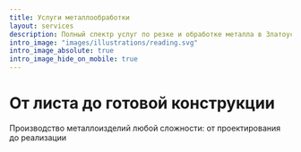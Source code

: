 ```yaml
---
title: Услуги металлообработки
layout: services
description: Полный спектр услуг по резке и обработке металла в Златоусте - плазменная, лазерная резка, изготовление металлоконструкций, порошковая покраска
intro_image: "images/illustrations/reading.svg"
intro_image_absolute: true
intro_image_hide_on_mobile: true
---
```


# От листа до готовой конструкции

Производство металлоизделий любой сложности: от проектирования до реализации
